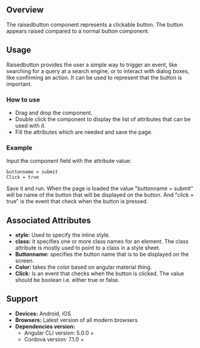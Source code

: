 ## Overview
The raisedbutton component represents a clickable button. The button appears raised compared to a normal button component.

## Usage
Raisedbutton provides the user a simple way to trigger an event, like searching for a query at a search engine, or to interact with dialog boxes, like confirming an action. It can be used to represent that the button is important.

### How to use   
- Drag and drop the component. 
- Double click the component to display the list of attributes that can be used with it.
- Fill the attributes which are needed and save the page.

### Example 
Input the component field with the attribute value:
``` 
buttonname = submit
Click = true
```
Save it and run.
When the page is loaded the value "buttonname = submit" will be name of the button that will be displayed on the button. And "click = true" is the event that check when the button is pressed.

## Associated Attributes
- **style:** Used to specify the inline style.
- **class:** it specifies one or more class names for an element. The class attribute is mostly used to point to a class in a style sheet.
- **Buttonname:** specifies the button name that is to be displayed on the screen.
- **Color:** takes the color based on angular material thing.
- **Click:** Is an event that checks when the button is clicked. The value should be boolean i.e. either true or false.

## Support
- **Devices:** Android, iOS
- **Browsers:**  Latest version of all modern browsers
- **Dependencies version:** 
    - Angular CLI version: 5.0.0 + 
    - Cordova version: 7.1.0 +
